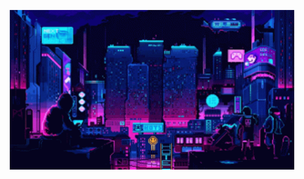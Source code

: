 <!-- ![background](background.gif) -->

<p align="center">
  <img src="background.gif" width="500">
</p>
